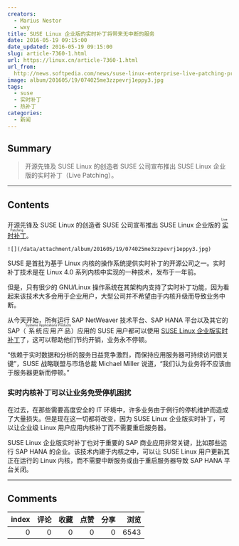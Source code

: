 ```yaml
---
creators:
  - Marius Nestor
  - wxy
title: SUSE Linux 企业版的实时补丁将带来无中断的服务
date: 2016-05-19 09:15:00
date_updated: 2016-05-19 09:15:00
slug: article-7360-1.html
url: https://linux.cn/article-7360-1.html
url_from: 
  http://news.softpedia.com/news/suse-linux-enterprise-live-patching-promises-100-uptime-for-businesses-504167.shtml
image: album/201605/19/074025me3zzpevrj1eppy3.jpg
tags:
  - suse
  - 实时补丁
  - 热补丁
categories:
  - 新闻
---
```


## Summary

> 开源先锋及 SUSE Linux 的创造者 SUSE 公司宣布推出 SUSE Linux 企业版的实时补丁（Live Patching）。

***

<!-- more -->

## Contents

开源先锋及 SUSE Linux 的创造者 SUSE 公司宣布推出 SUSE Linux 企业版的<ruby> <a href="https://www.suse.com/products/live-patching/">  实时补丁 </a> <rp>  （ </rp> <rt>  Live Patching </rt> <rp>  ） </rp></ruby>。

`![](/data/attachment/album/201605/19/074025me3zzpevrj1eppy3.jpg)`

SUSE 是首批为基于 Linux 内核的操作系统提供实时补丁的开源公司之一。实时补丁技术是在 Linux 4.0 系列内核中实现的一种技术，发布于一年前。

但是，只有很少的 GNU/Linux 操作系统在其架构内支持了实时补丁功能，因为看起来该技术大多会用于企业用户，大型公司并不希望由于内核升级而导致业务中断。

从今天开始，所有运行 SAP NetWeaver 技术平台、SAP HANA 平台以及其它的 SAP（<ruby> 系统应用产品 <rp>  （ </rp> <rt>  Systems Applications Products </rt> <rp>  ） </rp></ruby>）应用的 SUSE 用户都可以使用 [SUSE Linux 企业版实时补丁](https://www.suse.com/products/live-patching/)了，这可以帮助他们节约开销，业务永不停顿。

“依赖于实时数据和分析的服务日益竞争激烈，而保持应用服务器可持续访问很关键”，SUSE 战略联盟与市场总裁 Michael Miller 说道，“我们认为业务将不应该由于服务器更新而停顿。”

### 实时内核补丁可以让业务免受停机困扰

在过去，在那些需要高度安全的 IT 环境中，许多业务由于例行的停机维护而造成了大量损失。但是现在这一切都将改变，因为 SUSE Linux 企业版实时补丁，可以让企业级 Linux 用户应用内核补丁而不需要重启服务器。

SUSE Linux 企业版实时补丁也对于重要的 SAP 商业应用非常关键，比如那些运行 SAP HANA 的企业。该技术内建于内核之中，可以让 SUSE Linux 用户更新其正在运行的 Linux 内核，而不需要中断服务或由于重启服务器导致 SAP HANA 平台关闭。

***

## Comments


|   index |   评论 |   收藏 |   点赞 |   分享 |   浏览 |
|--------:|-------:|-------:|-------:|-------:|-------:|
|       0 |      0 |      0 |      0 |      0 |   6543 |
